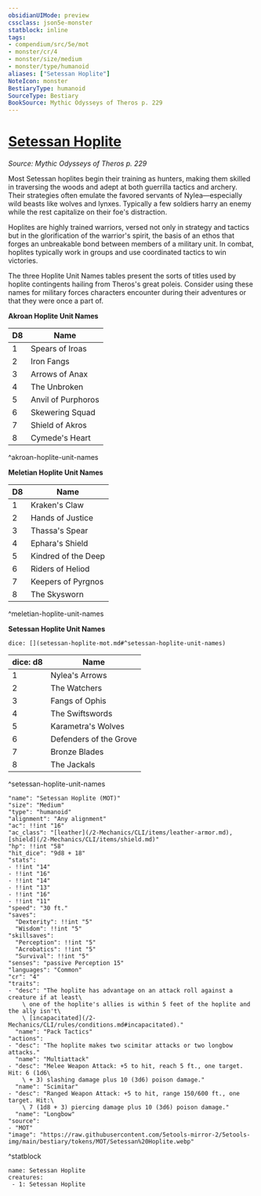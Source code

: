 ```yaml
---
obsidianUIMode: preview
cssclass: json5e-monster
statblock: inline
tags:
- compendium/src/5e/mot
- monster/cr/4
- monster/size/medium
- monster/type/humanoid
aliases: ["Setessan Hoplite"]
NoteIcon: monster
BestiaryType: humanoid
SourceType: Bestiary
BookSource: Mythic Odysseys of Theros p. 229
---
```

# [Setessan Hoplite](2-Mechanics\CLI\bestiary\humanoid/setessan-hoplite-mot.md)
*Source: Mythic Odysseys of Theros p. 229*  

Most Setessan hoplites begin their training as hunters, making them skilled in traversing the woods and adept at both guerrilla tactics and archery. Their strategies often emulate the favored servants of Nylea—especially wild beasts like wolves and lynxes. Typically a few soldiers harry an enemy while the rest capitalize on their foe's distraction.

Hoplites are highly trained warriors, versed not only in strategy and tactics but in the glorification of the warrior's spirit, the basis of an ethos that forges an unbreakable bond between members of a military unit. In combat, hoplites typically work in groups and use coordinated tactics to win victories.

The three Hoplite Unit Names tables present the sorts of titles used by hoplite contingents hailing from Theros's great poleis. Consider using these names for military forces characters encounter during their adventures or that they were once a part of.

**Akroan Hoplite Unit Names**

| D8 | Name |
|----|------|
| 1 | Spears of Iroas |
| 2 | Iron Fangs |
| 3 | Arrows of Anax |
| 4 | The Unbroken |
| 5 | Anvil of Purphoros |
| 6 | Skewering Squad |
| 7 | Shield of Akros |
| 8 | Cymede's Heart |
^akroan-hoplite-unit-names

**Meletian Hoplite Unit Names**

| D8 | Name |
|----|------|
| 1 | Kraken's Claw |
| 2 | Hands of Justice |
| 3 | Thassa's Spear |
| 4 | Ephara's Shield |
| 5 | Kindred of the Deep |
| 6 | Riders of Heliod |
| 7 | Keepers of Pyrgnos |
| 8 | The Skysworn |
^meletian-hoplite-unit-names

**Setessan Hoplite Unit Names**

`dice: [](setessan-hoplite-mot.md#^setessan-hoplite-unit-names)`

| dice: d8 | Name |
|----------|------|
| 1 | Nylea's Arrows |
| 2 | The Watchers |
| 3 | Fangs of Ophis |
| 4 | The Swiftswords |
| 5 | Karametra's Wolves |
| 6 | Defenders of the Grove |
| 7 | Bronze Blades |
| 8 | The Jackals |
^setessan-hoplite-unit-names

```statblock
"name": "Setessan Hoplite (MOT)"
"size": "Medium"
"type": "humanoid"
"alignment": "Any alignment"
"ac": !!int "16"
"ac_class": "[leather](/2-Mechanics/CLI/items/leather-armor.md), [shield](/2-Mechanics/CLI/items/shield.md)"
"hp": !!int "58"
"hit_dice": "9d8 + 18"
"stats":
- !!int "14"
- !!int "16"
- !!int "14"
- !!int "13"
- !!int "16"
- !!int "11"
"speed": "30 ft."
"saves":
  "Dexterity": !!int "5"
  "Wisdom": !!int "5"
"skillsaves":
  "Perception": !!int "5"
  "Acrobatics": !!int "5"
  "Survival": !!int "5"
"senses": "passive Perception 15"
"languages": "Common"
"cr": "4"
"traits":
- "desc": "The hoplite has advantage on an attack roll against a creature if at least\
    \ one of the hoplite's allies is within 5 feet of the hoplite and the ally isn't\
    \ [incapacitated](/2-Mechanics/CLI/rules/conditions.md#incapacitated)."
  "name": "Pack Tactics"
"actions":
- "desc": "The hoplite makes two scimitar attacks or two longbow attacks."
  "name": "Multiattack"
- "desc": "Melee Weapon Attack: +5 to hit, reach 5 ft., one target. Hit: 6 (1d6\
    \ + 3) slashing damage plus 10 (3d6) poison damage."
  "name": "Scimitar"
- "desc": "Ranged Weapon Attack: +5 to hit, range 150/600 ft., one target. Hit:\
    \ 7 (1d8 + 3) piercing damage plus 10 (3d6) poison damage."
  "name": "Longbow"
"source":
- "MOT"
"image": "https://raw.githubusercontent.com/5etools-mirror-2/5etools-img/main/bestiary/tokens/MOT/Setessan%20Hoplite.webp"
```
^statblock

```encounter-table
name: Setessan Hoplite
creatures:
 - 1: Setessan Hoplite
```